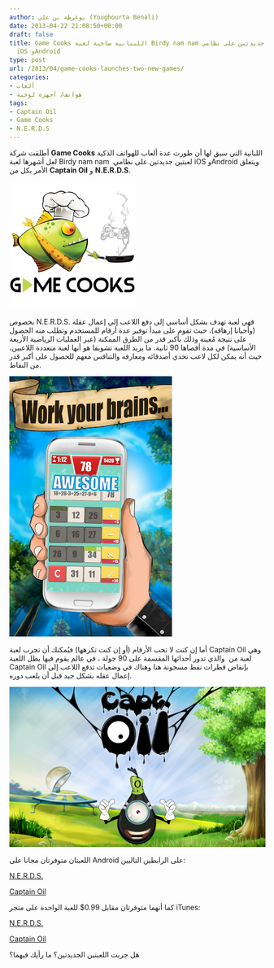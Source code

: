 ```yaml
---
author: يوغرطة بن علي (Youghourta Benali)
date: 2013-04-22 21:08:50+00:00
draft: false
title: Game Cooks اللبنانية صاحبة لعبة Birdy nam nam تطلق لعبتين جديدتين على نظامي
  iOS وAndroid
type: post
url: /2013/04/game-cooks-launches-two-new-games/
categories:
- ألعاب
- هواتف/ أجهزة لوحية
tags:
- Captain Oil
- Game Cooks
- N.E.R.D.S
---
```


أطلقت شركة **Game Cooks** اللبانية التي سبق لها أن طورت عدة ألعاب للهواتف الذكية لعل أشهرها لعبة Birdy nam nam  لعبتين جديدتين على نظامي iOS وAndroid ويتعلق الأمر بكل من **Captain Oil** و **N.E.R.D.S**.




[![game-cooks](game-cooks.jpg)
](game-cooks.jpg)




بخصوص N.E.R.D.S. فهي لعبة تهدف بشكل أساسي إلى دفع اللاعب إلى إعمال عقله (وأحيانا إرهاقه)، حيث تقوم على مبدأ توفير عدة أرقام للمستخدم وتطلب منه الحصول على نتيجة مُعينة وذلك بأكبر قدر من الطرق الممكنة (عبر العمليات الرياضية الأربعة الأساسية) في مدة أقصاها 90 ثانية. ما يزيد اللعبة تشويقا هو أنها لعبة متعددة اللاعبين، حيث أنه يمكن لكل لاعب تحدي أصدقائه ومعارفه والتنافس معهم للحصول على أكبر قدر من النقاط.




[![N.E.R.D.S](N.E.R.D.S.jpg)
](N.E.R.D.S.jpg)




أما إن كنت لا تحب الأرقام (أو إن كنت تكرهها) فيُمكنك أن تجرب لعبة Captain Oil وهي لعبة من  والذي تدور أحداثها المقسمة على 90 جولة ، في عالم يقوم فيها بطل اللعبة Captain Oil بإنقاض قطرات نفط مسجونة هنا وهناك في وضعيات تدفع اللاعب إلى إعمال عقله بشكل جيد قبل أن يلعب دوره.




[![Captain Oil](Captain-Oil.png)
](Captain-Oil.png)




اللعبتان متوفرتان مجانا على Android على الرابطين التاليين:




[N.E.R.D.S.](https://play.google.com/store/apps/details?id=com.gamecooks.nerds&feature=search_result#?t=W251bGwsMSwxLDEsImNvbS5nYW1lY29va3MubmVyZHMiXQ..)




[Captain Oil](https://play.google.com/store/apps/details?id=com.gamecooks.captainoil&feature=more_from_developer&hl=en)




كما أنهما متوفرتان مقابل 0.99$ للعبة الواحدة على متجر iTunes:




[N.E.R.D.S.](https://itunes.apple.com/us/app/n.e.r.d.s./id601374006?mt=8)




[Captain Oil](https://itunes.apple.com/us/app/captain-oil/id594546119?mt=8)




هل جربت اللعبتين الجديدتين؟ ما رأيك فيهما؟
